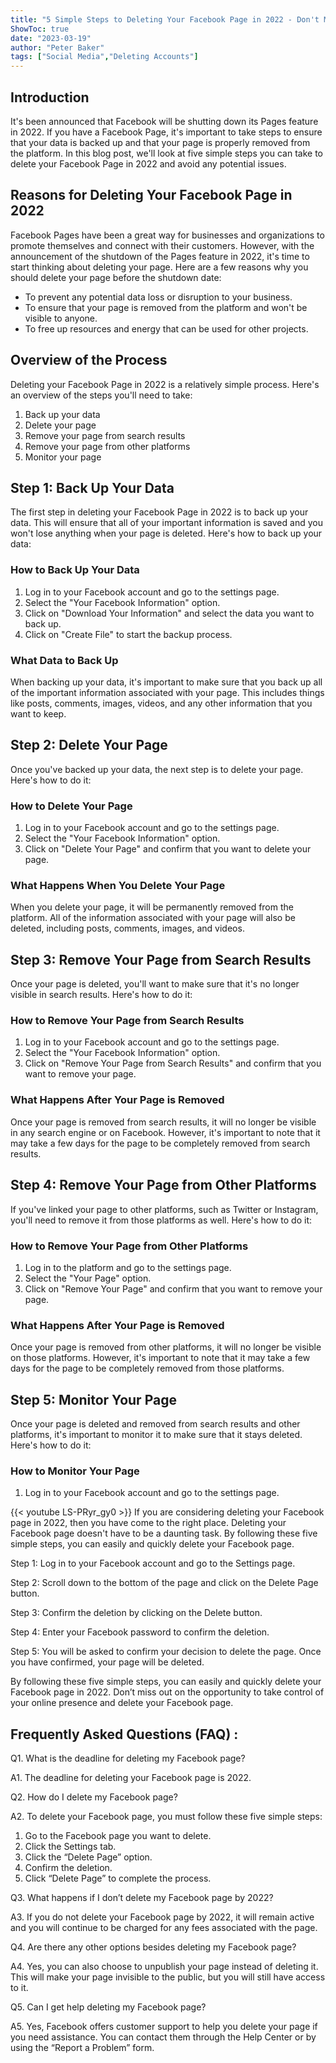 ```yaml
---
title: "5 Simple Steps to Deleting Your Facebook Page in 2022 - Don't Miss Out!"
ShowToc: true 
date: "2023-03-19"
author: "Peter Baker" 
tags: ["Social Media","Deleting Accounts"]
---
```

## Introduction

It's been announced that Facebook will be shutting down its Pages feature in 2022. If you have a Facebook Page, it's important to take steps to ensure that your data is backed up and that your page is properly removed from the platform. In this blog post, we'll look at five simple steps you can take to delete your Facebook Page in 2022 and avoid any potential issues.

## Reasons for Deleting Your Facebook Page in 2022

Facebook Pages have been a great way for businesses and organizations to promote themselves and connect with their customers. However, with the announcement of the shutdown of the Pages feature in 2022, it's time to start thinking about deleting your page. Here are a few reasons why you should delete your page before the shutdown date:

* To prevent any potential data loss or disruption to your business.
* To ensure that your page is removed from the platform and won't be visible to anyone.
* To free up resources and energy that can be used for other projects.

## Overview of the Process

Deleting your Facebook Page in 2022 is a relatively simple process. Here's an overview of the steps you'll need to take:

1. Back up your data
2. Delete your page
3. Remove your page from search results
4. Remove your page from other platforms
5. Monitor your page

## Step 1: Back Up Your Data

The first step in deleting your Facebook Page in 2022 is to back up your data. This will ensure that all of your important information is saved and you won't lose anything when your page is deleted. Here's how to back up your data:

### How to Back Up Your Data

1. Log in to your Facebook account and go to the settings page.
2. Select the "Your Facebook Information" option.
3. Click on "Download Your Information" and select the data you want to back up.
4. Click on "Create File" to start the backup process.

### What Data to Back Up

When backing up your data, it's important to make sure that you back up all of the important information associated with your page. This includes things like posts, comments, images, videos, and any other information that you want to keep.

## Step 2: Delete Your Page

Once you've backed up your data, the next step is to delete your page. Here's how to do it:

### How to Delete Your Page

1. Log in to your Facebook account and go to the settings page.
2. Select the "Your Facebook Information" option.
3. Click on "Delete Your Page" and confirm that you want to delete your page.

### What Happens When You Delete Your Page

When you delete your page, it will be permanently removed from the platform. All of the information associated with your page will also be deleted, including posts, comments, images, and videos.

## Step 3: Remove Your Page from Search Results

Once your page is deleted, you'll want to make sure that it's no longer visible in search results. Here's how to do it:

### How to Remove Your Page from Search Results

1. Log in to your Facebook account and go to the settings page.
2. Select the "Your Facebook Information" option.
3. Click on "Remove Your Page from Search Results" and confirm that you want to remove your page.

### What Happens After Your Page is Removed

Once your page is removed from search results, it will no longer be visible in any search engine or on Facebook. However, it's important to note that it may take a few days for the page to be completely removed from search results.

## Step 4: Remove Your Page from Other Platforms

If you've linked your page to other platforms, such as Twitter or Instagram, you'll need to remove it from those platforms as well. Here's how to do it:

### How to Remove Your Page from Other Platforms

1. Log in to the platform and go to the settings page.
2. Select the "Your Page" option.
3. Click on "Remove Your Page" and confirm that you want to remove your page.

### What Happens After Your Page is Removed

Once your page is removed from other platforms, it will no longer be visible on those platforms. However, it's important to note that it may take a few days for the page to be completely removed from those platforms.

## Step 5: Monitor Your Page

Once your page is deleted and removed from search results and other platforms, it's important to monitor it to make sure that it stays deleted. Here's how to do it:

### How to Monitor Your Page

1. Log in to your Facebook account and go to the settings page.

{{< youtube LS-PRyr_gy0 >}} 
If you are considering deleting your Facebook page in 2022, then you have come to the right place. Deleting your Facebook page doesn't have to be a daunting task. By following these five simple steps, you can easily and quickly delete your Facebook page.

Step 1: Log in to your Facebook account and go to the Settings page.

Step 2: Scroll down to the bottom of the page and click on the Delete Page button.

Step 3: Confirm the deletion by clicking on the Delete button.

Step 4: Enter your Facebook password to confirm the deletion.

Step 5: You will be asked to confirm your decision to delete the page. Once you have confirmed, your page will be deleted.

By following these five simple steps, you can easily and quickly delete your Facebook page in 2022. Don’t miss out on the opportunity to take control of your online presence and delete your Facebook page.

## Frequently Asked Questions (FAQ) :
Q1. What is the deadline for deleting my Facebook page?

A1. The deadline for deleting your Facebook page is 2022. 

Q2. How do I delete my Facebook page?

A2. To delete your Facebook page, you must follow these five simple steps: 
1. Go to the Facebook page you want to delete. 
2. Click the Settings tab. 
3. Click the “Delete Page” option. 
4. Confirm the deletion. 
5. Click “Delete Page” to complete the process.

Q3. What happens if I don’t delete my Facebook page by 2022?

A3. If you do not delete your Facebook page by 2022, it will remain active and you will continue to be charged for any fees associated with the page.

Q4. Are there any other options besides deleting my Facebook page?

A4. Yes, you can also choose to unpublish your page instead of deleting it. This will make your page invisible to the public, but you will still have access to it.

Q5. Can I get help deleting my Facebook page?

A5. Yes, Facebook offers customer support to help you delete your page if you need assistance. You can contact them through the Help Center or by using the “Report a Problem” form.


